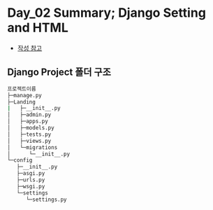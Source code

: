 # Day_02 Summary; Django Setting and HTML

- [작성 참고](https://github.com/aiffelDjango/KUD/blob/main/README/HTML/2-1.Setting.md)

## Django Project 폴더 구조

```bash
프로젝트이름
├─manage.py
├─Landing
|   ├─__init__.py
│   ├─admin.py
│   ├─apps.py
│   ├─models.py
│   ├─tests.py
│   ├─views.py
│   └─migrations
│      └─__init__.py
└─config
   ├─__init__.py
   ├─asgi.py
   ├─urls.py
   ├─wsgi.py
   └─settings
      └─settings.py
```
